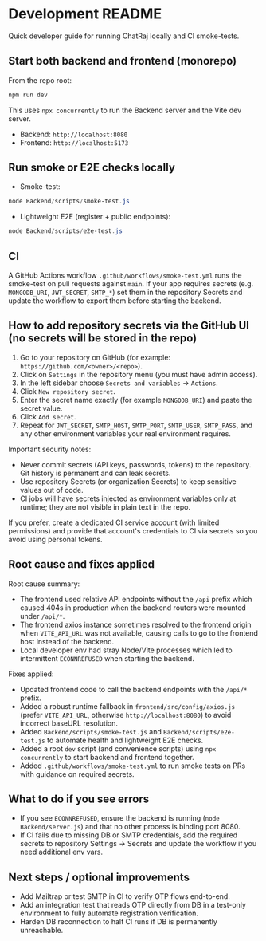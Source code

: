 # Development README

Quick developer guide for running ChatRaj locally and CI smoke-tests.

## Start both backend and frontend (monorepo)

From the repo root:

```powershell
npm run dev
```

This uses `npx concurrently` to run the Backend server and the Vite dev server.

- Backend: `http://localhost:8080`
- Frontend: `http://localhost:5173`

## Run smoke or E2E checks locally

- Smoke-test:

```powershell
node Backend/scripts/smoke-test.js
```

- Lightweight E2E (register + public endpoints):

```powershell
node Backend/scripts/e2e-test.js
```

## CI

A GitHub Actions workflow `.github/workflows/smoke-test.yml` runs the smoke-test on pull requests against `main`. If your app requires secrets (e.g. `MONGODB_URI`, `JWT_SECRET`, `SMTP_*`) set them in the repository Secrets and update the workflow to export them before starting the backend.

## How to add repository secrets via the GitHub UI (no secrets will be stored in the repo)

1. Go to your repository on GitHub (for example: `https://github.com/<owner>/<repo>`).
2. Click on `Settings` in the repository menu (you must have admin access).
3. In the left sidebar choose `Secrets and variables` → `Actions`.
4. Click `New repository secret`.
5. Enter the secret name exactly (for example `MONGODB_URI`) and paste the secret value.
6. Click `Add secret`.
7. Repeat for `JWT_SECRET`, `SMTP_HOST`, `SMTP_PORT`, `SMTP_USER`, `SMTP_PASS`, and any other environment variables your real environment requires.

Important security notes:
- Never commit secrets (API keys, passwords, tokens) to the repository. Git history is permanent and can leak secrets.
- Use repository Secrets (or organization Secrets) to keep sensitive values out of code.
- CI jobs will have secrets injected as environment variables only at runtime; they are not visible in plain text in the repo.

If you prefer, create a dedicated CI service account (with limited permissions) and provide that account's credentials to CI via secrets so you avoid using personal tokens.

## Root cause and fixes applied

Root cause summary:
- The frontend used relative API endpoints without the `/api` prefix which caused 404s in production when the backend routers were mounted under `/api/*`.
- The frontend axios instance sometimes resolved to the frontend origin when `VITE_API_URL` was not available, causing calls to go to the frontend host instead of the backend.
- Local developer env had stray Node/Vite processes which led to intermittent `ECONNREFUSED` when starting the backend.

Fixes applied:
- Updated frontend code to call the backend endpoints with the `/api/*` prefix.
- Added a robust runtime fallback in `frontend/src/config/axios.js` (prefer `VITE_API_URL`, otherwise `http://localhost:8080`) to avoid incorrect baseURL resolution.
- Added `Backend/scripts/smoke-test.js` and `Backend/scripts/e2e-test.js` to automate health and lightweight E2E checks.
- Added a root `dev` script (and convenience scripts) using `npx concurrently` to start backend and frontend together.
- Added `.github/workflows/smoke-test.yml` to run smoke tests on PRs with guidance on required secrets.

## What to do if you see errors
- If you see `ECONNREFUSED`, ensure the backend is running (`node Backend/server.js`) and that no other process is binding port 8080.
- If CI fails due to missing DB or SMTP credentials, add the required secrets to repository Settings -> Secrets and update the workflow if you need additional env vars.

## Next steps / optional improvements
- Add Mailtrap or test SMTP in CI to verify OTP flows end-to-end.
- Add an integration test that reads OTP directly from DB in a test-only environment to fully automate registration verification.
- Harden DB reconnection to halt CI runs if DB is permanently unreachable.
